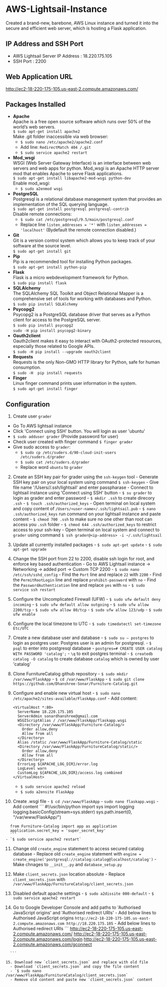 # AWS-Lightsail-Instance
Created a brand-new, barebone, AWS Linux instance and turned it into the secure and efficient web server, which is hosting a Flask application. 

## IP Address and SSH Port
- AWS Lightsail Server IP Address : 18.220.175.105
- SSH Port : 2200

## Web Application URL
http://ec2-18-220-175-105.us-east-2.compute.amazonaws.com/

## Packages Installed
  - **Apache**</br>
    Apache is a free open source software which runs over 50% of the world’s web servers.</br>
    `$ sudo apt-get install apache2`</br>
    Make .git folder inaccessible via web browser:
      - `$ sudo nano /etc/apache2/apache2.conf`
      - Add line: `RedirectMatch 404 /.git`
      - `$ sudo service apache2 restart`
  - **Mod_wsgi**</br>
    WSGI (Web Server Gateway Interface) is an interface between web servers and web apps for python. Mod_wsgi is an Apache HTTP server mod that enables Apache to serve Flask applications.</br>
    `$ sudo apt-get install libapache2-mod-wsgi python-dev`</br>
    Enable mod_wsgi:</br>
      - `$ sudo a2enmod wsgi`</br>
  - **PostgreSQL**</br>
    Postgresql is a relational database management system that provides an implementation of the SQL querying language.</br>
    `$ sudo apt-get install postgresql postgresql-contrib`</br>
    Disable remote connections:</br>
      - `$ sudo cat /etc/postgresql/9.5/main/postgresql.conf`</br>
      - Replace line `listen_addresses = '*'` with `listen_addresses = 'localhost'` (Bydefault the remote connection disabled.)
  - **Git**</br>
    Git is a version control system which allows you to keep track of your software at the source level.</br>
    `$ sudo apt-get install git`</br>
  - **Pip**</br>
    Pip is a recommended tool for installing Python packages.</br>
    `$ sudo apt-get install python-pip`</br>
  - **Flask**</br>
    Flask is a micro webdevelopment framework for Python.</br>
    `$ sudo pip install flask`</br>
  - **SQLAlchemy**</br>
    The SQLAlchemy SQL Toolkit and Object Relational Mapper is a comprehensive set of tools for working with databases and Python.</br>
    `$ sudo pip install SQLAlchemy`</br>
  - **Psycopg2**</br>
    Psycopg2 is a PostgreSQL database driver that serves as a Python client for access to the PostgreSQL server.</br>
    `$ sudo pip install psycopg2`</br>
    `sudo -H pip install psycopg2-binary`</br>
  - **Oauth2client**</br>
    Oauth2client makes it easy to interact with OAuth2-protected resources, especially those related to Google APIs.</br>
    `$ sudo -H pip install --upgrade oauth2client`</br>
  - **Requests**</br>
    Requests is the only Non-GMO HTTP library for Python, safe for human consumption.</br>
    `$ sudo -H  pip install requests`</br>
  - **Finger**</br>
    Linux finger command prints user information in the system.</br>
    `$ sudo apt-get install finger`</br>
    
## Configuration

1. Create user `grader`
  - Go To AWS lightsail instance
  - Click 'Connect using SSH' button. You will login as user 'ubuntu'
  - `$ sudo adduser grader` (Provide password for user)
  - Check user created with finger command `$ finger grader`
  - Give sudo access to `grader`:
      - `$ sudo cp /etc/suders.d/90-cloud-init-users /etc/suders.d/grader`
      - `$ sudo cat /etc/suders.d/grader`
      - Replace word `ubuntu` to `grader`
      
  2. Create an SSH key pair for grader using the `ssh-keygen` tool
    - Generate SSH key pair on your local system using command `$ ssh-keygen`
    - Give file name '/Users/<user-name>/.ssh/lightsail' and enter passpharase
    - Connect to lightsail instance using 'Connect using SSH' button
    - `$ su grader` to login as grader and enter password
    - `$ mkdir .ssh` to create direcory `.ssh`
    - `$ touch .ssh/authorized_keys`
    - Open terminal on local system and copy content of `/Users/<user-name>/.ssh/lightsail.pub`
    - `$ nano .ssh/authorized_keys` run command on your lightsail instance and paste content
    - `$ chmod 700 .ssh` to make sure no one other than root can access you `.ssh` folder
    - `$ chmod 644 .ssh/authorized_keys` to restrict access to your ssh-key
    - Open terminal on local system and connect to `grader` using command `$ ssh grader@<ip-address> -i ~/.ssh/lightsail`
   
  3. Update all currently installed packages
    - `$ sudo apt-get update`
    - `$ sudo apt-get upgrade`
  
  4. Change the SSH port from 22 to 2200, disable ssh login for root, and enforce key based authentication
    - Go to AWS Lightsail instance -> Networking -> added port -> Custom TCP 2200
    - `$ sudo nano /etc/ssh/sshd_config` 
    - Find the `Port` line and replace `22` with `2200`
    - Find the `PermitRootLogin` line and replace `prohibit-password` with `no`
    - Find the `PasswordAuthentication` line and replace `yes` with `no`
    - `$ sudo service ssh restart`
    
  5. Configure the Uncomplicated Firewall (UFW)
    - `$ sudo ufw default deny incoming`
    - `$ sudo ufw default allow outgoing`
    - `$ sudo ufw allow 2200/tcp`
    - `$ sudo ufw allow 80/tcp`
    - `$ sudo ufw allow 123/udp`
    - `$ sudo ufw enable`
    
  6. Configure the local timezone to UTC
    - `$ sudo timedatectl set-timezone Etc/UTC`
    
  7. Create a new database user and database
    - `$ sudo su – postgres` to login as postgres user. Postgres user is an admin for postgresql.
    - `$ psql` to enter into postgresql database
    - `postgres=# CREATE USER catalog WITH PASSWORD 'catalog';`
    - `\q` to exit postgres terminal
    - `$ createdb catalog -O catalog` to create database `catalog` which is owned by user 'catalog'
    
  8. Clone FurnitureCatalog github repository
    - `$ sudo mkdir /var/www/FlaskApp`
    - `$ cd /var/www/FlaskApp`
    - `$ sudo git clone https://github.com/Dhanshree-Sonar/Furniture-Catalog.git`
   
  9. Configure and enable new virtual host
    - `$ sudo nano /etc/apache2/sites-available/FlaskApp.conf`
    - Add content:</br>
      ```
      <VirtualHost *:80>
        ServerName 18.220.175.105
        ServerAdmin sonardhanshree@gmail.com
        WSGIScriptAlias / /var/www/FlaskApp/flaskapp.wsgi
        <Directory /var/www/FlaskApp/Furniture-Catalog/>
          Order allow,deny
          Allow from all
        </Directory>
        Alias /static /var/www/FlaskApp/Furniture-Catalog/static
        <Directory /var/www/FlaskApp/FurnitureCatalog/static/>
          Order allow,deny
          Allow from all
        </Directory>
        ErrorLog ${APACHE_LOG_DIR}/error.log
        LogLevel warn
        CustomLog ${APACHE_LOG_DIR}/access.log combined
      </VirtualHost>
      ```
     - `$ sudo service apache2 reload`
     - `$ sudo a2ensite FlaskApp`
     
   10. Create .wsgi file
    - `$ cd /var/www/FlaskApp`
    - `sudo nano flaskapp.wsgi`
    - Add content
      ```
      #!/usr/bin/python
			import sys
			import logging
			logging.basicConfig(stream=sys.stderr)
			sys.path.insert(0, "/var/www/FlaskApp/")

      from Furniture-Catalog import app as application
      application.secret_key = 'super_secret_key'
      ```
    - `$ sudo service apache2 restart`
   
   11. Change old `create_engine` statement to access secured catalog database
    - Replace old `create_engine` statement with `engine = create_engine('postgresql://catalog:catalog@localhost/catalog')`
    - Make chnages to `__init__.py` and `database_setup.py`
   
   12. Make `client_secrets.json` location absolute
    - Replace `client_secrets.json` with `/var/www/FlaskApp/FurnitureCatalog/client_secrets.json`
    
   13. Disabled default apache settings
    - `$ sudo a2dissite 000-default`
    - `$ sudo service apache2 restart`
    
   14. Go to Google Developer Console and add paths to 'Authorised JavaScript origins' and 'Authorised redirect URIs'
    - Add below lines to Authorised JavaScript origins
      ```
      http://ec2-18-220-175-105.us-east-2.compute.amazonaws.com
      http://18.220.175.105
      ```
    - Add below lines to Authorised redirect URIs
      ```
      http://ec2-18-220-175-105.us-east-2.compute.amazonaws.com/
      http://ec2-18-220-175-105.us-east-2.compute.amazonaws.com/login
      http://ec2-18-220-175-105.us-east-2.compute.amazonaws.com/gconnect

      ```
    
    15. Download new `client_secrets.json` and replace with old file
      - Download `client_secrets.json` and copy the file content
      - `$ sudo nano /var/www/FlaskApp/FurnitureCatalog/client_secrets.json`
      - Remove old content and paste new `client_secrets.json` content
      

